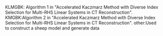 KLMGBK: Algorithm 1 in "Accelerated Kaczmarz Method with Diverse Index Selection for Multi-RHS Linear Systems in CT Reconstruction".
KMGBK:Algorithm 2 in "Accelerated Kaczmarz Method with Diverse Index Selection for Multi-RHS Linear Systems in CT Reconstruction".
other:Used to construct a sheep model and generate data
